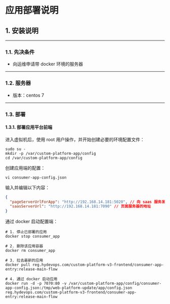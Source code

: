 # 应用部署说明

## 1. 安装说明

---

### 1.1. 先决条件

- 向运维申请带 docker 环境的服务器

---

### 1.2. 服务器

- 版本：centos 7

---

### 1.3. 部署

#### 1.3.1. 部署应用平台前端

进入虚拟机后，使用 root 用户操作，并开始创建必要的环境配置文件：

```shell
sudo su -
mkdir -p /var/custom-platform-app/config
cd /var/custom-platform-app/config
```

创建应用端的配置：

```shell
vi consumer-app-config.json
```

输入并编辑以下内容：

```json
{
  "pageServerUrlForApp": "http://192.168.14.181:5020", // 向 saas 服务发送请求的地址
  "saasServerUrl": "http://192.168.14.181:7090" // 页面服务器的地址
}
```

通过 docker 启动配置端：

```shell
# 1. 停止已部署的应用
docker stop consumer_app

# 2. 删除该应用容器
docker rm consumer_app

# 3. 拉去最新的应用
docker pull reg.hydevops.com/custom-platform-v3-frontend/consumer-app-entry:release-main-flow

# 4. 通过 docker 启动应用
docker run -d -p 7070:80 -v /var/custom-platform-app/config/consumer-app-config.json:/tmp/web-platform-update/app/config.json reg.hydevops.com/custom-platform-v3-frontend/consumer-app-entry:release-main-flow
```
